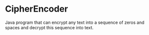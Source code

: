 # CipherEncoder
 Java program that can encrypt any text into a sequence of zeros and spaces and decrypt this sequence into text.
